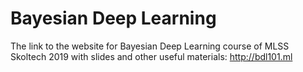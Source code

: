 # Bayesian Deep Learning

The link to the website for Bayesian Deep Learning course of MLSS Skoltech 2019 with slides and other useful materials: http://bdl101.ml
